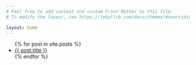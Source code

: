 ```yaml
---
# Feel free to add content and custom Front Matter to this file.
# To modify the layout, see https://jekyllrb.com/docs/themes/#overriding-theme-defaults

layout: home
---
```


<script
    src="https://cdnjs.cloudflare.com/ajax/libs/mathjax/2.7.0/MathJax.js?config=TeX-AMS-MML_HTMLorMML" type="text/javascript">
</script>

 <ul>
  {% for post in site.posts %}
    <li>
      <a href="{{site.baseurl}}\{{ post.url }}">{{ post.title }}</a>
    </li>
  {% endfor %}
</ul>